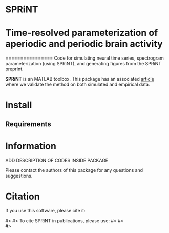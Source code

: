 # SPRiNT
# Time-resolved parameterization of aperiodic and periodic brain activity  
================
Code for simulating neural time series, spectrogram parameterization (using SPRiNT), and generating figures from the SPRiNT preprint.

**SPRiNT** is an MATLAB toolbox. This package has an associated [article](https://mc-stan.org/) where we validate the method on both simulated and empirical data.

# Install

## Requirements


# Information

ADD DESCRIPTION OF CODES INSIDE PACKAGE 


Please contact the authors of this package for any questions and suggestions.

# Citation

If you use this software, please cite it:

#> 
#> To cite SPRiNT in publications, please use:
#> 
#>   
#> 
